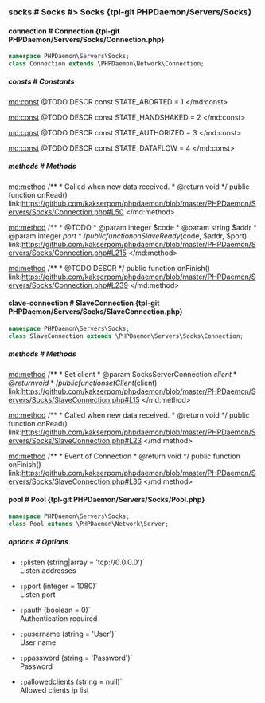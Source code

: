 ### socks # Socks #> Socks {tpl-git PHPDaemon/Servers/Socks}

<!-- include-namespace path="\PHPDaemon\Servers\Socks" level="" access="" -->
#### connection # Connection {tpl-git PHPDaemon/Servers/Socks/Connection.php}

```php
namespace PHPDaemon\Servers\Socks;
class Connection extends \PHPDaemon\Network\Connection;
```

##### consts # Constants

<md:const>
@TODO DESCR
const STATE_ABORTED = 1
</md:const>

<md:const>
@TODO DESCR
const STATE_HANDSHAKED = 2
</md:const>

<md:const>
@TODO DESCR
const STATE_AUTHORIZED = 3
</md:const>

<md:const>
@TODO DESCR
const STATE_DATAFLOW = 4
</md:const>

<div class="clearboth"></div>

##### methods # Methods

<md:method>
/**
	 * Called when new data received.
	 * @return void
	 */
public function onRead()
link:https://github.com/kakserpom/phpdaemon/blob/master/PHPDaemon/Servers/Socks/Connection.php#L50
</md:method>

<md:method>
/**
	 * @TODO
	 * @param integer $code
	 * @param string  $addr
	 * @param integer $port
	 */
public function onSlaveReady($code, $addr, $port)
link:https://github.com/kakserpom/phpdaemon/blob/master/PHPDaemon/Servers/Socks/Connection.php#L215
</md:method>

<md:method>
/**
	 * @TODO DESCR
	 */
public function onFinish()
link:https://github.com/kakserpom/phpdaemon/blob/master/PHPDaemon/Servers/Socks/Connection.php#L239
</md:method>

<div class="clearboth"></div>

#### slave-connection # SlaveConnection {tpl-git PHPDaemon/Servers/Socks/SlaveConnection.php}

```php
namespace PHPDaemon\Servers\Socks;
class SlaveConnection extends \PHPDaemon\Servers\Socks\Connection;
```

##### methods # Methods

<md:method>
/**
	 * Set client
	 * @param  SocksServerConnection $client
	 * @return void
	 */
public function setClient($client)
link:https://github.com/kakserpom/phpdaemon/blob/master/PHPDaemon/Servers/Socks/SlaveConnection.php#L15
</md:method>

<md:method>
/**
	 * Called when new data received.
	 * @return void
	 */
public function onRead()
link:https://github.com/kakserpom/phpdaemon/blob/master/PHPDaemon/Servers/Socks/SlaveConnection.php#L23
</md:method>

<md:method>
/**
	 * Event of Connection
	 * @return void
	 */
public function onFinish()
link:https://github.com/kakserpom/phpdaemon/blob/master/PHPDaemon/Servers/Socks/SlaveConnection.php#L36
</md:method>

<div class="clearboth"></div>

#### pool # Pool {tpl-git PHPDaemon/Servers/Socks/Pool.php}

```php
namespace PHPDaemon\Servers\Socks;
class Pool extends \PHPDaemon\Network\Server;
```

##### options # Options

 - `:p`listen (string|array = 'tcp://0.0.0.0')`  
 Listen addresses

 - `:p`port (integer = 1080)`  
 Listen port

 - `:p`auth (boolean = 0)`  
 Authentication required

 - `:p`username (string = 'User')`  
 User name

 - `:p`password (string = 'Password')`  
 Password

 - `:p`allowedclients (string = null)`  
 Allowed clients ip list


<!--/ include-namespace -->